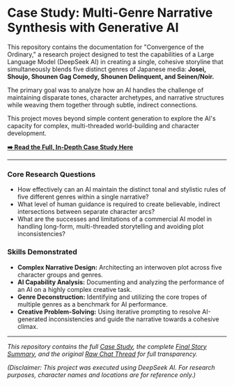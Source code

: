 # Case Study: Multi-Genre Narrative Synthesis with Generative AI

This repository contains the documentation for "Convergence of the Ordinary," a research project designed to test the capabilities of a Large Language Model (DeepSeek AI) in creating a single, cohesive storyline that simultaneously blends five distinct genres of Japanese media: **Josei, Shoujo, Shounen Gag Comedy, Shounen Delinquent, and Seinen/Noir.**

The primary goal was to analyze how an AI handles the challenge of maintaining disparate tones, character archetypes, and narrative structures while weaving them together through subtle, indirect connections.

This project moves beyond simple content generation to explore the AI's capacity for complex, multi-threaded world-building and character development.

**[➡️ Read the Full, In-Depth Case Study Here](Casestudy.md)**

---

### Core Research Questions

* How effectively can an AI maintain the distinct tonal and stylistic rules of five different genres within a single narrative?
* What level of human guidance is required to create believable, indirect intersections between separate character arcs?
* What are the successes and limitations of a commercial AI model in handling long-form, multi-threaded storytelling and avoiding plot inconsistencies?

### Skills Demonstrated

* **Complex Narrative Design:** Architecting an interwoven plot across five character groups and genres.
* **AI Capability Analysis:** Documenting and analyzing the performance of an AI on a highly complex creative task.
* **Genre Deconstruction:** Identifying and utilizing the core tropes of multiple genres as a benchmark for AI performance.
* **Creative Problem-Solving:** Using iterative prompting to resolve AI-generated inconsistencies and guide the narrative towards a cohesive climax.

---

*This repository contains the full [Case Study](Casestudy.md), the complete [Final Story Summary](Story%20Plotline%20(Final).txt), and the original [Raw Chat Thread](Raw%20Chat%20Thread.txt) for full transparency.*

*(Disclaimer: This project was executed using DeepSeek AI. For research purposes, character names and locations are for reference only.)*
